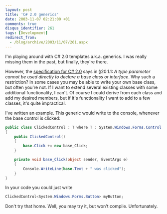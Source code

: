 ```yaml
---
layout: post
title: 'C# 2.0 generics'
date: 2003-11-07 02:21:00 +01
comments: true
disqus_identifier: 261
tags: [Development]
redirect_from:
  - /blog/archive/2003/11/07/261.aspx
---
```


I'm playing around with C\# 2.0 templates a.k.a. generics. I was really missing them in the past, but finally, they're there.

However, the [specification for C\# 2.0](http://download.microsoft.com/download/8/1/6/81682478-4018-48fe-9e5e-f87a44af3db9/SpecificationVer2.doc) says in §20.1.1: *A type parameter cannot be used directly to declare a base class or interface*. Why such a restriction? In some cases you may be able to write your own base class, but often you're not. If I want to extend several existing classes with some additional functionality, I can't. Of course I could derive from each class and add my desired members, but if it's functionality I want to add to a few classes, it's quite impractical.

I've written an example. This generic would write to the console, whenever the base control is clicked:

``` csharp
public class ClickedControl : T where T : System.Windows.Forms.Control
{
    public ClickedControl()
    {
        base.Click += new base_Click;
    }

    private void base_Click(object sender, EventArgs e)
    {
        Console.WriteLine(base.Text + " was clicked");
    }
}
```

In your code you could just write

``` csharp
ClickedControl<System.Windows.Forms.Button> myButton;
```

Don't try that home. Well, you may try it, but won't compile. Unfortunately.